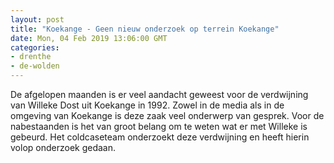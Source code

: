 ```yaml
---
layout: post
title: "Koekange - Geen nieuw onderzoek op terrein Koekange"
date: Mon, 04 Feb 2019 13:06:00 GMT
categories: 
- drenthe 
- de-wolden 
---
```


De afgelopen maanden is er veel aandacht geweest voor de verdwijning van Willeke Dost uit Koekange in 1992. Zowel in de media als in de omgeving van Koekange is deze zaak veel onderwerp van gesprek. Voor de nabestaanden is het van groot belang om te weten wat er met Willeke is gebeurd. Het coldcaseteam onderzoekt deze verdwijning en heeft hierin volop onderzoek gedaan.

